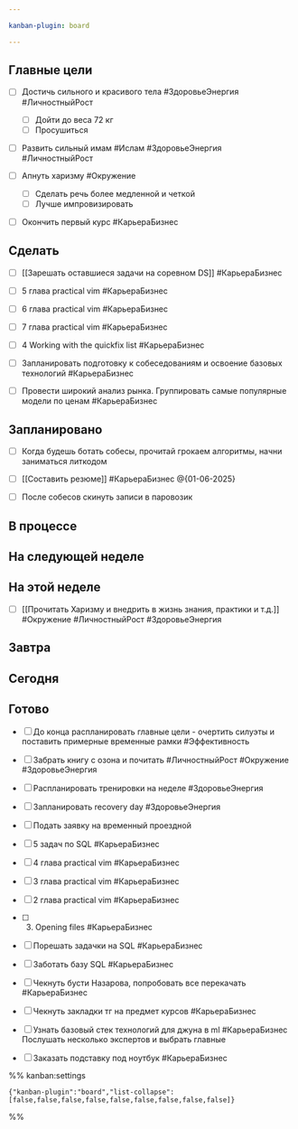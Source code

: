 ```yaml
---

kanban-plugin: board

---
```


## Главные цели

- [ ] Достичь сильного и красивого тела #ЗдоровьеЭнергия #ЛичностныйРост
	- [ ] Дойти до веса 72 кг
	- [ ] Просушиться
- [ ] Развить сильный имам #Ислам #ЗдоровьеЭнергия #ЛичностныйРост
- [ ] Апнуть харизму  #Окружение
	- [ ] Сделать речь более медленной и четкой
	- [ ] Лучше импровизировать
- [ ] Окончить первый курс #КарьераБизнес


## Сделать

- [ ] [[Зарешать оставшиеся задачи на соревном DS]] #КарьераБизнес
- [ ] 5 глава practical vim #КарьераБизнес
- [ ] 6 глава practical vim #КарьераБизнес
- [ ] 7 глава practical vim #КарьераБизнес
- [ ] 4 Working with the quickfix list #КарьераБизнес
- [ ] Запланировать подготовку к собеседованиям и освоение базовых технологий #КарьераБизнес
- [ ] Провести широкий анализ рынка. Группировать самые популярные модели по ценам #КарьераБизнес


## Запланировано

- [ ] Когда будешь ботать собесы, прочитай грокаем алгоритмы, начни заниматься литкодом
- [ ] [[Составить резюме]] #КарьераБизнес @{01-06-2025}
- [ ] После собесов скинуть записи в паровозик


## В процессе



## На следующей неделе



## На этой неделе

- [ ] [[Прочитать Харизму и внедрить в жизнь знания, практики и т.д.]] #Окружение #ЛичностныйРост #ЗдоровьеЭнергия


## Завтра



## Сегодня



## Готово

- [ ] До конца распланировать главные цели - очертить силуэты и поставить примерные временные рамки #Эффективность
- [ ] Забрать книгу с озона и почитать #ЛичностныйРост #Окружение #ЗдоровьеЭнергия
- [ ] Распланировать тренировки на неделе #ЗдоровьеЭнергия
- [ ] Запланировать recovery day #ЗдоровьеЭнергия
- [ ] Подать заявку на временный проездной
- [ ] 5 задач по SQL #КарьераБизнес
- [ ] 4 глава practical vim #КарьераБизнес
- [ ] 3 глава practical vim #КарьераБизнес
- [ ] 2 глава practical vim #КарьераБизнес
- [ ] 3. Opening files #КарьераБизнес
- [ ] Порешать задачки на SQL #КарьераБизнес
- [ ] Заботать базу SQL #КарьераБизнес
- [ ] Чекнуть бусти Назарова, попробовать все перекачать #КарьераБизнес
- [ ] Чекнуть закладки тг на предмет курсов #КарьераБизнес
- [ ] Узнать базовый стек технологий для джуна в ml #КарьераБизнес 
	Послушать несколько экспертов и выбрать главные
- [ ] Заказать подставку под ноутбук #КарьераБизнес




%% kanban:settings
```
{"kanban-plugin":"board","list-collapse":[false,false,false,false,false,false,false,false,false]}
```
%%